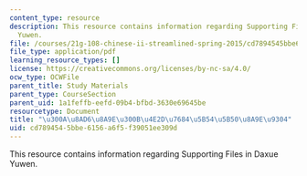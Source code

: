 ```yaml
---
content_type: resource
description: This resource contains information regarding Supporting Files in Daxue
  Yuwen.
file: /courses/21g-108-chinese-ii-streamlined-spring-2015/cd7894545bbe6156a6f5f39051ee309d_MIT21G_108S15_lunyu-jt.pdf
file_type: application/pdf
learning_resource_types: []
license: https://creativecommons.org/licenses/by-nc-sa/4.0/
ocw_type: OCWFile
parent_title: Study Materials
parent_type: CourseSection
parent_uid: 1a1feffb-eefd-09b4-bfbd-3630e69645be
resourcetype: Document
title: "\u300A\u8AD6\u8A9E\u300B\u4E2D\u7684\u5B54\u5B50\u8A9E\u9304"
uid: cd789454-5bbe-6156-a6f5-f39051ee309d
---
```

This resource contains information regarding Supporting Files in Daxue Yuwen.